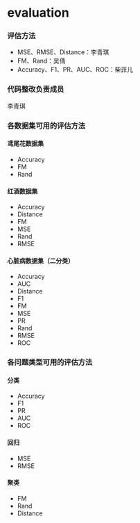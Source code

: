 # evaluation
### 评估方法
- MSE、RMSE、Distance：李青琪
- FM、Rand：吴倩
- Accuracy、F1、PR、AUC、ROC：柴菲儿
### 代码整改负责成员
李青琪
### 各数据集可用的评估方法
#### 鸢尾花数据集
- Accuracy
- FM
- Rand
#### 红酒数据集
- Accuracy
- Distance
- FM
- MSE
- Rand
- RMSE
#### 心脏病数据集（二分类）
- Accuracy
- AUC
- Distance
- F1
- FM
- MSE
- PR
- Rand
- RMSE
- ROC
### 各问题类型可用的评估方法
#### 分类
- Accuracy
- F1
- PR
- AUC
- ROC
#### 回归
- MSE
- RMSE
#### 聚类
- FM
- Rand
- Distance

